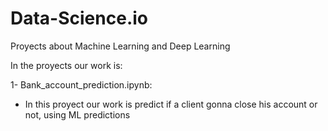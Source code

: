 # Data-Science.io
Proyects about Machine Learning and Deep Learning

In the proyects our work is:

1- Bank_account_prediction.ipynb:
  - In this proyect our work is predict if a client gonna close his account or not, using ML predictions

